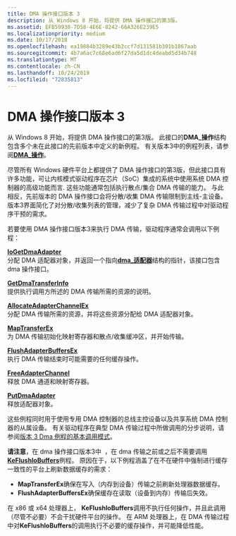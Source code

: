 ```yaml
---
title: DMA 操作接口版本 3
description: 从 Windows 8 开始，将提供 DMA 操作接口的第3版。
ms.assetid: EFB59930-7D58-4E6E-8242-66A326E239E5
ms.localizationpriority: medium
ms.date: 10/17/2018
ms.openlocfilehash: ea19884b3289e43b2ccf7d131581b301b1867aab
ms.sourcegitcommit: 4b7a6ac7c68e6ad6f27da5d1dc4deabd5d34b748
ms.translationtype: MT
ms.contentlocale: zh-CN
ms.lasthandoff: 10/24/2019
ms.locfileid: "72835813"
---
```

# <a name="version-3-of-the-dma-operations-interface"></a>DMA 操作接口版本 3


从 Windows 8 开始，将提供 DMA 操作接口的第3版。 此接口的**DMA\_操作**结构包含多个未在此接口的先前版本中定义的新例程。 有关版本3中的例程列表，请参阅[**DMA\_操作**](https://docs.microsoft.com/windows-hardware/drivers/ddi/wdm/ns-wdm-_dma_operations)。

尽管所有 Windows 硬件平台上都提供了 DMA 操作接口的第3版，但此接口具有许多功能，可让内核模式驱动程序在芯片（SoC）集成的系统中使用系统 DMA 控制器的高级功能而言. 这些功能通常包括执行散点/集合 DMA 传输的能力。 与此相反，先前版本的 DMA 操作接口会将分散/收集 DMA 传输限制到主线-主设备。 版本3界面简化了对分散/收集列表的管理，减少了复杂 DMA 传输过程中对驱动程序干预的需求。

若要使用 DMA 操作接口版本3来执行 DMA 传输，驱动程序通常会调用以下例程：

<a href="" id="iogetdmaadapter"></a>[**IoGetDmaAdapter**](https://docs.microsoft.com/windows-hardware/drivers/ddi/wdm/nf-wdm-iogetdmaadapter)  
分配 DMA 适配器对象，并返回一个指向[**dma\_适配器**](https://docs.microsoft.com/windows-hardware/drivers/ddi/wdm/ns-wdm-_dma_adapter)结构的指针，该接口包含 dma 操作接口。

<a href="" id="getdmatransferinfo"></a>[**GetDmaTransferInfo**](https://docs.microsoft.com/windows-hardware/drivers/ddi/wdm/nc-wdm-pget_dma_transfer_info)  
提供执行调用方所述的 DMA 传输所需的资源的说明。

<a href="" id="allocateadapterchannelex"></a>[**AllocateAdapterChannelEx**](https://docs.microsoft.com/windows-hardware/drivers/ddi/wdm/nc-wdm-pallocate_adapter_channel_ex)  
分配 DMA 传输所需的资源，并将这些资源分配给 DMA 适配器对象。

<a href="" id="maptransferex"></a>[**MapTransferEx**](https://docs.microsoft.com/windows-hardware/drivers/ddi/wdm/nc-wdm-pmap_transfer_ex)  
为 DMA 传输初始化映射寄存器和散点/收集缓冲区，并开始传输。

<a href="" id="flushadapterbuffersex"></a>[**FlushAdapterBuffersEx**](https://docs.microsoft.com/windows-hardware/drivers/ddi/wdm/nc-wdm-pflush_adapter_buffers_ex)  
执行 DMA 传输结束时可能需要的任何缓存操作。

<a href="" id="freeadapterchannel"></a>[**FreeAdapterChannel**](https://docs.microsoft.com/windows-hardware/drivers/ddi/wdm/nc-wdm-pfree_adapter_channel)  
释放 DMA 通道和映射寄存器。

<a href="" id="putdmaadapter"></a>[**PutDmaAdapter**](https://docs.microsoft.com/windows-hardware/drivers/ddi/wdm/nc-wdm-pput_dma_adapter)  
释放适配器对象。

这些例程同时用于使用专用 DMA 控制器的总线主控设备以及共享系统 DMA 控制器的从属设备。 有关驱动程序在典型 DMA 传输过程中所做调用的分步说明，请参阅[版本 3 Dma 例程的基本调用模式](basic-calling-pattern-for-version-3-dma-routines.md)。

**请注意**，在 dma 操作接口版本3中  ，在 dma 传输之前或之后不需要调用[**KeFlushIoBuffers**](https://docs.microsoft.com/windows-hardware/drivers/ddi/wdm/nf-wdm-keflushiobuffers)例程。 原因在于，以下例程涵盖了在不在硬件中强制进行缓存一致性的平台上刷新数据缓存的需求：

-   **MapTransferEx**确保在写入（内存到设备）传输之前刷新处理器数据缓存。
-   **FlushAdapterBuffersEx**确保缓存在读取（设备到内存）传输后失效。

在 x86 或 x64 处理器上， **KeFlushIoBuffers**调用不执行任何操作，并且此调用（尽管不必要）不会干扰硬件平台的操作。 在 ARM 处理器上，在 DMA 传输过程中对**KeFlushIoBuffers**的调用执行不必要的缓存操作，并可能降低性能。

 

 

 




